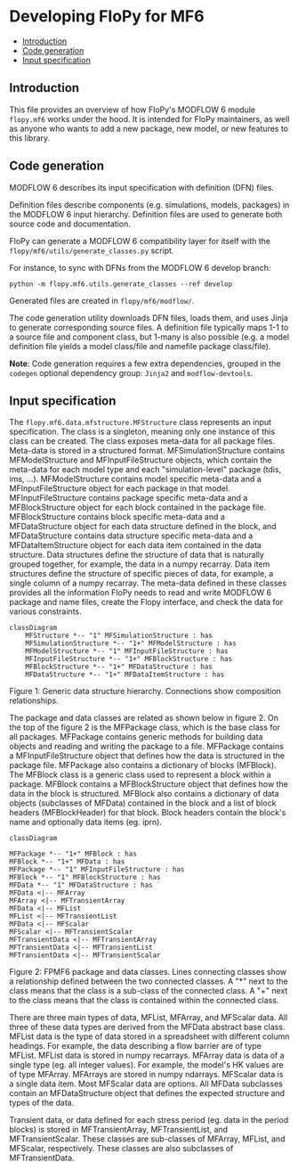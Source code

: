 # Developing FloPy for MF6

<!-- START doctoc generated TOC please keep comment here to allow auto update -->
<!-- DON'T EDIT THIS SECTION, INSTEAD RE-RUN doctoc TO UPDATE -->

- [Introduction](#introduction)
- [Code generation](#code-generation)
- [Input specification](#input-specification)

<!-- END doctoc generated TOC please keep comment here to allow auto update -->

## Introduction

This file provides an overview of how FloPy's MODFLOW 6 module `flopy.mf6` works under the hood. It is intended for FloPy maintainers, as well as anyone who wants to add a new package, new model, or new features to this library.

## Code generation

MODFLOW 6 describes its input specification with definition (DFN) files.

Definition files describe components (e.g. simulations, models, packages) in the MODFLOW 6 input hierarchy. Definition files are used to generate both source code and documentation.

FloPy can generate a MODFLOW 6 compatibility layer for itself with the `flopy/mf6/utils/generate_classes.py` script.

For instance, to sync with DFNs from the MODFLOW 6 develop branch:

```shell
python -m flopy.mf6.utils.generate_classes --ref develop
```

Generated files are created in `flopy/mf6/modflow/`.

The code generation utility downloads DFN files, loads them, and uses Jinja to generate corresponding source files. A definition file typically maps 1-1 to a source file and component class, but 1-many is also possible (e.g. a model definition file yields a model class/file and namefile package class/file).

**Note**: Code generation requires a few extra dependencies, grouped in the `codegen` optional dependency group: `Jinja2` and `modflow-devtools`.

## Input specification

The `flopy.mf6.data.mfstructure.MFStructure` class represents an input specification. The class is a singleton, meaning only one instance of this class can be created.  The class exposes meta-data for all package files.  Meta-data is stored in a structured format. MFSimulationStructure contains MFModelStructure and MFInputFileStructure objects, which contain the meta-data for each model type and each "simulation-level" package (tdis, ims, ...).  MFModelStructure contains model specific meta-data and a MFInputFileStructure object for each package in that model.  MFInputFileStructure contains package specific meta-data and a MFBlockStructure object for each block contained in the package file.  MFBlockStructure contains block specific meta-data and a MFDataStructure object for each data structure defined in the block, and MFDataStructure contains data structure specific meta-data and a MFDataItemStructure object for each data item contained in the data structure.  Data structures define the structure of data that is naturally grouped together, for example, the data in a numpy recarray.  Data item structures define the structure of specific pieces of data, for example, a single column of a numpy recarray.  The meta-data defined in these classes provides all the information FloPy needs to read and write MODFLOW 6 package and name files, create the Flopy interface, and check the data for various constraints.

```mermaid
classDiagram
    MFStructure *-- "1" MFSimulationStructure : has
    MFSimulationStructure *-- "1+" MFModelStructure : has
    MFModelStructure *-- "1" MFInputFileStructure : has
    MFInputFileStructure *-- "1+" MFBlockStructure : has
    MFBlockStructure *-- "1+" MFDataStructure : has
    MFDataStructure *-- "1+" MFDataItemStructure : has
```

Figure 1: Generic data structure hierarchy.  Connections show composition relationships.

The package and data classes are related as shown below in figure 2.  On the top of the figure 2 is the MFPackage class, which is the base class for all packages.  MFPackage contains generic methods for building data objects and reading and writing the package to a file.  MFPackage contains a MFInputFileStructure object that defines how the data is structured in the package file.  MFPackage also contains a dictionary of blocks (MFBlock).  The MFBlock class is a generic class used to represent a block within a package.  MFBlock contains a MFBlockStructure object that defines how the data in the block is structured.  MFBlock also contains a dictionary of data objects (subclasses of MFData) contained in the block and a list of block headers (MFBlockHeader) for that block.  Block headers contain the block's name and optionally data items (eg. iprn).

```mermaid
classDiagram

MFPackage *-- "1+" MFBlock : has
MFBlock *-- "1+" MFData : has
MFPackage *-- "1" MFInputFileStructure : has
MFBlock *-- "1" MFBlockStructure : has
MFData *-- "1" MFDataStructure : has
MFData <|-- MFArray
MFArray <|-- MFTransientArray
MFData <|-- MFList
MFList <|-- MFTransientList
MFData <|-- MFScalar
MFScalar <|-- MFTransientScalar
MFTransientData <|-- MFTransientArray
MFTransientData <|-- MFTransientList
MFTransientData <|-- MFTransientScalar
```

Figure 2:  FPMF6 package and data classes.  Lines connecting classes show a relationship defined between the two connected classes.  A "*" next to the class means that the  class is a sub-class of the connected class.  A "+" next to the class means that the class is contained within the connected class.

There are three main types of data, MFList, MFArray, and MFScalar data.  All three of these data types are derived from the MFData abstract base class.  MFList data is the type of data stored in a spreadsheet with different column headings.  For example, the data describing a flow barrier are of type MFList.  MFList data is stored in numpy recarrays.  MFArray data is data of a single type (eg. all integer values).  For example, the model's HK values are of type MFArray.  MFArrays are stored in numpy ndarrays.  MFScalar data is a single data item.  Most MFScalar data are options.  All MFData subclasses contain an MFDataStructure object that defines the expected structure and types of the data.

Transient data, or data defined for each stress period (eg. data in the period blocks) is stored in MFTransientArray, MFTransientList, and MFTransientScalar.  These classes are sub-classes of MFArray, MFList, and MFScalar, respectively.  These classes are also subclasses of MFTransientData.
